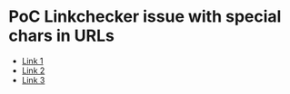 # PoC Linkchecker issue with special chars in URLs

  - [Link 1](/fr/créer_us_conteneur_dobjet/)
  - [Link 2](/de/die-Zwei-Faktor-Authentifizierung-mit-Sicherheitsschlüssel-aktivieren/)
  - [Link 3](/es/customer/gestionar-su-contraseña/)
